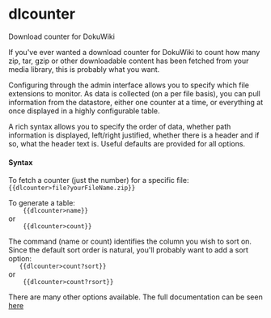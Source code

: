 # dlcounter
Download counter for DokuWiki

If you've ever wanted a download counter for DokuWiki to count how many zip, tar, gzip or other downloadable content has been fetched from your media library, this is probably what you want.

Configuring through the admin interface allows you to specify which file extensions to monitor. As data is collected (on a per file basis), you can pull information from the datastore, either one counter at a time, or everything at once displayed in a highly configurable table.

A rich syntax allows you to specify the order of data, whether path information is displayed, left/right justified, whether there is a header and if so, what the header text is. Useful defaults are provided for all options.

#### Syntax
To fetch a counter (just the number) for a specific file:  
`
    {{dlcounter>file?yourFileName.zip}}  
`

To generate a table:  
`    {{dlcounter>name}}`  
or  
`    {{dlcounter>count}}`


The command (name or count) identifies the column you wish to sort on. Since the default sort order is natural, you'll probably want to add a sort option:  
`   {{dlcounter>count?sort}}`  
or  
`    {{dlcounter>count?rsort}}`

There are many other options available. The full documentation can be seen [here](http://philip-p-ide.uk/doku.php/blog:articles:software:doku_dlcounter)
